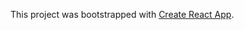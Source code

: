 This project was bootstrapped with [Create React App](https://github.com/facebookincubator/create-react-app).
 
